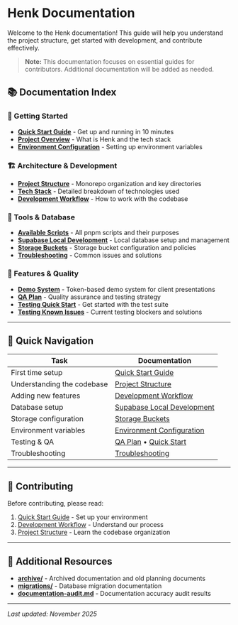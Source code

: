 # Henk Documentation

Welcome to the Henk documentation! This guide will help you understand the project structure, get started with development, and contribute effectively.

> **Note:** This documentation focuses on essential guides for contributors. Additional documentation will be added as needed.

## 📚 Documentation Index

### 🚀 Getting Started

- **[Quick Start Guide](./quick-start.md)** - Get up and running in 10 minutes
- **[Project Overview](./project-overview.md)** - What is Henk and the tech stack
- **[Environment Configuration](./environment.md)** - Setting up environment variables

### 🏗️ Architecture & Development

- **[Project Structure](./project-structure.md)** - Monorepo organization and key directories
- **[Tech Stack](./tech-stack.md)** - Detailed breakdown of technologies used
- **[Development Workflow](./development-workflow.md)** - How to work with the codebase

### 🔧 Tools & Database

- **[Available Scripts](./scripts.md)** - All pnpm scripts and their purposes
- **[Supabase Local Development](./supabase-local-development.md)** - Local database setup and management
- **[Storage Buckets](./storage-buckets.md)** - Storage bucket configuration and policies
- **[Troubleshooting](./troubleshooting.md)** - Common issues and solutions

### 🎯 Features & Quality

- **[Demo System](./demo-system.md)** - Token-based demo system for client presentations
- **[QA Plan](./qa-plan.md)** - Quality assurance and testing strategy
- **[Testing Quick Start](./testing-quickstart.md)** - Get started with the test suite
- **[Testing Known Issues](./testing-known-issues.md)** - Current testing blockers and solutions

---

## 🎯 Quick Navigation

| Task                       | Documentation                                                    |
| -------------------------- | ---------------------------------------------------------------- |
| First time setup           | [Quick Start Guide](./quick-start.md)                            |
| Understanding the codebase | [Project Structure](./project-structure.md)                      |
| Adding new features        | [Development Workflow](./development-workflow.md)                |
| Database setup             | [Supabase Local Development](./supabase-local-development.md)    |
| Storage configuration      | [Storage Buckets](./storage-buckets.md)                          |
| Environment variables      | [Environment Configuration](./environment.md)                    |
| Testing & QA               | [QA Plan](./qa-plan.md) • [Quick Start](./testing-quickstart.md) |
| Troubleshooting            | [Troubleshooting](./troubleshooting.md)                          |

---

## 🤝 Contributing

Before contributing, please read:

1. [Quick Start Guide](./quick-start.md) - Set up your environment
2. [Development Workflow](./development-workflow.md) - Understand our process
3. [Project Structure](./project-structure.md) - Learn the codebase organization

---

## 📁 Additional Resources

- **[archive/](./archive/)** - Archived documentation and old planning documents
- **[migrations/](./migrations/)** - Database migration documentation
- **[documentation-audit.md](./archive/documentation-audit.md)** - Documentation accuracy audit results

---

_Last updated: November 2025_
